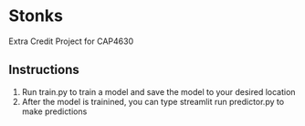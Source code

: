 # Stonks
Extra Credit Project for CAP4630


## Instructions

1. Run train.py to train a model and save the model to your desired location
2. After the model is trainined, you can type streamlit run predictor.py to make predictions
